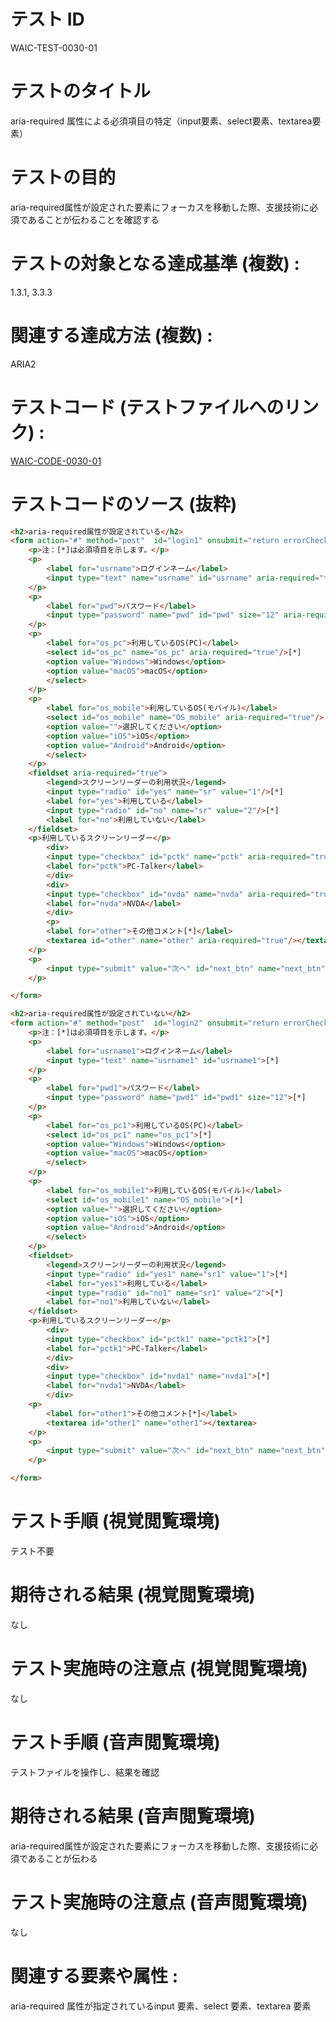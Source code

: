 # テスト ID 

WAIC-TEST-0030-01

# テストのタイトル 

aria-required 属性による必須項目の特定（input要素、select要素、textarea要素）

# テストの目的 

aria-required属性が設定された要素にフォーカスを移動した際、支援技術に必須であることが伝わることを確認する

# テストの対象となる達成基準 (複数) :

1.3.1, 3.3.3

# 関連する達成方法 (複数) :

ARIA2

# テストコード (テストファイルへのリンク) :

[WAIC-CODE-0030-01](https://waic.github.io/as_test/WAIC-CODE/WAIC-CODE-0030-01.html)

# テストコードのソース (抜粋)

```html
<h2>aria-required属性が設定されている</h2>
<form action="#" method="post"  id="login1" onsubmit="return errorCheck1()">
	<p>注：[*]は必須項目を示します。</p>
	<p>
		<label for="usrname">ログインネーム</label>
		<input type="text" name="usrname" id="usrname" aria-required="true"/>[*]
	</p>
	<p>
		<label for="pwd">パスワード</label>
		<input type="password" name="pwd" id="pwd" size="12" aria-required="true"/>[*]
	</p>
	<p>
		<label for="os_pc">利用しているOS(PC)</label>
		<select id="os_pc" name="os_pc" aria-required="true"/>[*]
		<option value="Windows">Windows</option>
		<option value="macOS">macOS</option>
		</select>
	</p>
	<p>
		<label for="os_mobile">利用しているOS(モバイル)</label>
		<select id="os_mobile" name="OS_mobile" aria-required="true"/>[*]
		<option value="">選択してください</option>
		<option value="iOS">iOS</option>
		<option value="Android">Android</option>
		</select>
	</p>
	<fieldset aria-required="true">
		<legend>スクリーンリーダーの利用状況</legend>
		<input type="radio" id="yes" name="sr" value="1"/>[*]
		<label for="yes">利用している</label>
		<input type="radio" id="no" name="sr" value="2"/>[*]
		<label for="no">利用していない</label>
	</fieldset>
	<p>利用しているスクリーンリーダー</p>
		<div>
		<input type="checkbox" id="pctk" name="pctk" aria-required="true"/>[*]
		<label for="pctk">PC-Talker</label>
		</div>
		<div>
		<input type="checkbox" id="nvda" name="nvda" aria-required="true"/>[*]
		<label for="nvda">NVDA</label>
		</div>
		<p>
		<label for="other">その他コメント[*]</label>
		<textarea id="other" name="other" aria-required="true"/></textarea>
	</p>
	<p>
		<input type="submit" value="次へ" id="next_btn" name="next_btn"/>
	</p>

</form>

<h2>aria-required属性が設定されていない</h2>
<form action="#" method="post"  id="login2" onsubmit="return errorCheck1()">
	<p>注：[*]は必須項目を示します。</p>
	<p>
		<label for="usrname1">ログインネーム</label>
		<input type="text" name="usrname1" id="usrname1">[*]
	</p>
	<p>
		<label for="pwd1">パスワード</label>
		<input type="password" name="pwd1" id="pwd1" size="12">[*]
	</p>
	<p>
		<label for="os_pc1">利用しているOS(PC)</label>
		<select id="os_pc1" name="os_pc1">[*]
		<option value="Windows">Windows</option>
		<option value="macOS">macOS</option>
		</select>
	</p>
	<p>
		<label for="os_mobile1">利用しているOS(モバイル)</label>
		<select id="os_mobile1" name="OS_mobile">[*]
		<option value="">選択してください</option>
		<option value="iOS">iOS</option>
		<option value="Android">Android</option>
		</select>
	</p>
	<fieldset>
		<legend>スクリーンリーダーの利用状況</legend>
		<input type="radio" id="yes1" name="sr1" value="1">[*]
		<label for="yes1">利用している</label>
		<input type="radio" id="no1" name="sr1" value="2">[*]
		<label for="no1">利用していない</label>
	</fieldset>
	<p>利用しているスクリーンリーダー</p>
		<div>
		<input type="checkbox" id="pctk1" name="pctk1">[*]
		<label for="pctk1">PC-Talker</label>
		</div>
		<div>
		<input type="checkbox" id="nvda1" name="nvda1">[*]
		<label for="nvda1">NVDA</label>
		</div>
	<p>
		<label for="other1">その他コメント[*]</label>
		<textarea id="other1" name="other1"></textarea>
	</p>
	<p>
		<input type="submit" value="次へ" id="next_btn" name="next_btn"/>
	</p>

</form>
```

# テスト手順 (視覚閲覧環境) 

テスト不要

# 期待される結果 (視覚閲覧環境) 

なし

# テスト実施時の注意点 (視覚閲覧環境) 

なし

# テスト手順 (音声閲覧環境) 

テストファイルを操作し、結果を確認

# 期待される結果 (音声閲覧環境) 

aria-required属性が設定された要素にフォーカスを移動した際、支援技術に必須であることが伝わる

# テスト実施時の注意点 (音声閲覧環境) 

なし

# 関連する要素や属性 :

aria-required 属性が指定されているinput 要素、select 要素、textarea 要素